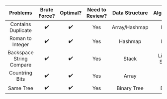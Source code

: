 | Problems | Brute Force? |    Optimal? | Need to Review?  | Data Structure  | Algorithm   | Strategy     |
| :----:   |    :----:    |     :----:  |   :----:         |   :----:        | :----:      | :----:       |
| Contains Duplicate |  ✔️          |   ✔️         |    Yes  |  Array/Hashmap  | N/A         |  Use a set   |
| Roman to Integer   |  ✔️          |   ✔️         |    Yes  |  Hashmap        | N/A         |  N/A         |
| Backspace String Compare|  ✔️     |   ✔️         |    Yes  |  Stack          | Linear Scan |  N/A         |
| Countring Bits          |  ✔️     |   ✔️         |    Yes  |  Array          | DP          |  N/A         |
| Same Tree               |  ✔️     |   ✔️         |    Yes  |  Binary Tree    | DFS         |  N/A         |
